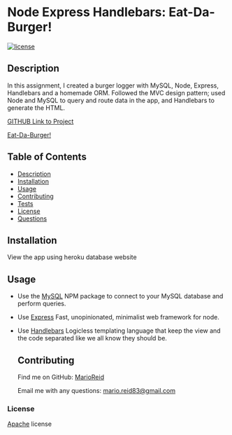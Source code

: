  # Node Express Handlebars: Eat-Da-Burger!

  [![license](https://img.shields.io/badge/License-Apache%202.0-blue.svg)](https://www.apache.org/licenses/LICENSE-2.0)

  ## Description
  
  In this assignment, I created a burger logger with MySQL, Node, Express, Handlebars and a homemade ORM. Followed the MVC design pattern; used Node and MySQL to query and route data in the app, and Handlebars to generate the HTML.
  
  [GITHUB Link to Project](https://github.com/MarioReid/burger)

  [Eat-Da-Burger!](https://intense-ravine-89021.herokuapp.com/)

  ## Table of Contents
  - [Description](#description)
  - [Installation](#installation)
  - [Usage](#usage)
  - [Contributing](#contributing)
  - [Tests](#tests)
  - [License](#license)
  - [Questions](#questions)
  
  ## Installation
  View the app using heroku database website

  ## Usage
* Use the [MySQL](https://www.npmjs.com/package/mysql) NPM package to connect to your MySQL database and perform queries.

* Use [Express](https://www.npmjs.com/package/express) Fast, unopinionated, minimalist web framework for node.

* Use [Handlebars](https://www.npmjs.com/package/handlebars) Logicless templating language that keep the view and the code separated like we all know they should be.

  ## Contributing
  
  Find me on GitHub: [MarioReid](https://github.com/MarioReid)

  Email me with any questions: mario.reid83@gmail.com

### License
  [Apache](https://choosealicense.com/licenses/apache-2.0/) license